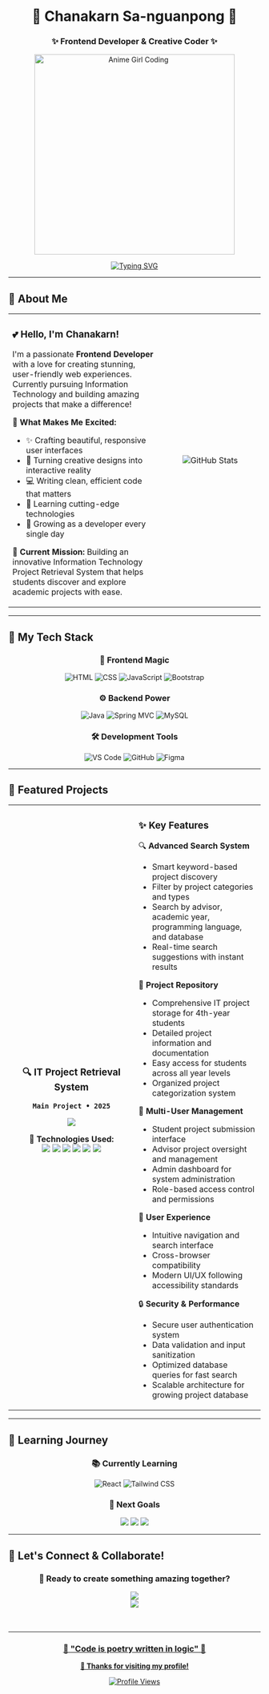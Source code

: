 <div align="center">

# 🌸 Chanakarn Sa-nguanpong 🌸
### ✨ Frontend Developer & Creative Coder ✨

<img src="https://media1.giphy.com/media/v1.Y2lkPTc5MGI3NjExOGE1bDJ0czdkZTNnYTFjc24xeWUwNDBvYmpqNGh5ZGgyam1lYTRlbiZlcD12MV9pbnRlcm5hbF9naWZfYnlfaWQmY3Q9Zw/3o6wNMRNQ3vczLxas8/giphy.gif" width="400" alt="Anime Girl Coding"/>

[![Typing SVG](https://readme-typing-svg.herokuapp.com?font=Fira+Code&size=18&duration=2000&pause=1000&color=9B59B6&center=true&vCenter=true&width=600&height=50&lines=🌸+Building+Beautiful+Digital+Experiences;💙+Passionate+About+Clean+Code;💜+Currently+Crafting+IT+Project+Systems;🌟+Always+Learning+%26+Growing)](https://git.io/typing-svg)
</div>

---

## 🌸 About Me

<table border="0" cellpadding="10" cellspacing="0">
<tr>
<td width="60%" style="border: none;">

### 💕 Hello, I'm Chanakarn!
I'm a passionate **Frontend Developer** with a love for creating stunning, user-friendly web experiences. Currently pursuing Information Technology and building amazing projects that make a difference!

🌟 **What Makes Me Excited:**
- ✨ Crafting beautiful, responsive user interfaces
- 🎨 Turning creative designs into interactive reality
- 💻 Writing clean, efficient code that matters
- 🚀 Learning cutting-edge technologies
- 🌱 Growing as a developer every single day

📍 **Current Mission:** Building an innovative Information Technology Project Retrieval System that helps students discover and explore academic projects with ease.

</td>
<td width="40%" style="border: none; text-align: center;">

<img src="https://github-readme-stats.vercel.app/api?username=FahChanakarn&show_icons=true&theme=synthwave&hide_border=true&bg_color=0D1117&title_color=F8BBD9&icon_color=AED6F1&text_color=D2B4DE&border_color=F9E79F" alt="GitHub Stats" />

</td>
</tr>
</table>

---

## 💖 My Tech Stack

<div align="center">

### 🎨 Frontend Magic
![HTML](https://img.shields.io/badge/HTML5-F8BBD9?style=for-the-badge&logo=html5&logoColor=8D6E63)
![CSS](https://img.shields.io/badge/CSS3-AED6F1?style=for-the-badge&logo=css3&logoColor=6D4C41)
![JavaScript](https://img.shields.io/badge/JavaScript-F9E79F?style=for-the-badge&logo=javascript&logoColor=5D4037)
![Bootstrap](https://img.shields.io/badge/Bootstrap-D2B4DE?style=for-the-badge&logo=bootstrap&logoColor=8D6E63)

### ⚙️ Backend Power
![Java](https://img.shields.io/badge/Java-F8C8DC?style=for-the-badge&logo=openjdk&logoColor=8D6E63)
![Spring MVC](https://img.shields.io/badge/Spring%20MVC-B3E5FC?style=for-the-badge&logo=spring&logoColor=6D4C41)
![MySQL](https://img.shields.io/badge/MySQL-E1BEE7?style=for-the-badge&logo=mysql&logoColor=8D6E63)

### 🛠️ Development Tools
![VS Code](https://img.shields.io/badge/VS%20Code-F1C6F7?style=for-the-badge&logo=visualstudiocode&logoColor=8D6E63)
![GitHub](https://img.shields.io/badge/GitHub-C8E6C9?style=for-the-badge&logo=github&logoColor=6D4C41)
![Figma](https://img.shields.io/badge/Figma-FFE082?style=for-the-badge&logo=figma&logoColor=8D6E63)

</div>

---

## 🚀 Featured Projects

<div align="center">

<table>
<tr>
<td width="50%" align="center">

### 🔍 **IT Project Retrieval System**
**`Main Project • 2025`**

<img src="https://github-readme-stats.vercel.app/api/pin/?username=FahChanakarn&repo=IT-Project-Retrieval-System&theme=synthwave&hide_border=true&bg_color=0D1117&title_color=F8BBD9&icon_color=AED6F1&text_color=D2B4DE" />

**💼 Technologies Used:**
<br/>
<img src="https://img.shields.io/badge/Java-F8BBD9?style=flat-square&logo=openjdk&logoColor=white"/>
<img src="https://img.shields.io/badge/Spring%20MVC-AED6F1?style=flat-square&logo=spring&logoColor=white"/>
<img src="https://img.shields.io/badge/MySQL-D2B4DE?style=flat-square&logo=mysql&logoColor=white"/>
<img src="https://img.shields.io/badge/HTML-F9E79F?style=flat-square&logo=html5&logoColor=black"/>
<img src="https://img.shields.io/badge/CSS-B3E5FC?style=flat-square&logo=css3&logoColor=white"/>
<img src="https://img.shields.io/badge/JavaScript-E1BEE7?style=flat-square&logo=javascript&logoColor=white"/>

</td>
<td width="50%">

### ✨ **Key Features**
🔍 **Advanced Search System**
- Smart keyword-based project discovery
- Filter by project categories and types
- Search by advisor, academic year, programming language, and database
- Real-time search suggestions with instant results

💼 **Project Repository**
- Comprehensive IT project storage for 4th-year students
- Detailed project information and documentation
- Easy access for students across all year levels
- Organized project categorization system

👥 **Multi-User Management**
- Student project submission interface
- Advisor project oversight and management
- Admin dashboard for system administration
- Role-based access control and permissions

📱 **User Experience**
- Intuitive navigation and search interface
- Cross-browser compatibility
- Modern UI/UX following accessibility standards

🔒 **Security & Performance**
- Secure user authentication system
- Data validation and input sanitization
- Optimized database queries for fast search
- Scalable architecture for growing project database

</td>
</tr>
</table>

</div>

---

## 🌱 Learning Journey

<div align="center">

### 📚 **Currently Learning**
![React](https://img.shields.io/badge/React-AED6F1?style=for-the-badge&logo=react&logoColor=white)
![Tailwind CSS](https://img.shields.io/badge/Tailwind%20CSS-D2B4DE?style=for-the-badge&logo=tailwindcss&logoColor=white)

### 🎯 **Next Goals**
<img src="https://img.shields.io/badge/Vue.js-F8BBD9?style=for-the-badge&logo=vuedotjs&logoColor=white"/>
<img src="https://img.shields.io/badge/Next.js-F9E79F?style=for-the-badge&logo=nextdotjs&logoColor=black"/>
<img src="https://img.shields.io/badge/UI%2FUX%20Design-B3E5FC?style=for-the-badge&logo=figma&logoColor=white"/>

</div>

---

## 💌 Let's Connect & Collaborate!

<div align="center">

### 🌸 **Ready to create something amazing together?**

<a href="mailto:chanakarn.dev@gmail.com">
<img src="https://img.shields.io/badge/📧%20Email-chanakarn.dev%40gmail.com-F8BBD9?style=for-the-badge&logo=gmail&logoColor=white&labelColor=D2B4DE"/>
</a>
<br/>
<a href="https://github.com/FahChanakarn">
<img src="https://img.shields.io/badge/🐙%20GitHub-FahChanakarn-AED6F1?style=for-the-badge&logo=github&logoColor=white&labelColor=B3E5FC"/>
</a>
<br/>
<a href="https://fahchanakarn.dev">
<br/><br/>
</div>

---

<div align="center">

### 💖 **"Code is poetry written in logic"** 💖

**🌸 Thanks for visiting my profile!**

![Profile Views](https://komarev.com/ghpvc/?username=FahChanakarn&style=for-the-badge&color=D2B4DE&label=Profile+Views)

</div>
